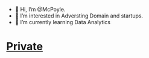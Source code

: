 - 👋 Hi, I’m @McPoyle. 
- 👀 I’m interested in Adversting Domain and startups.
- 🌱 I’m currently learning Data Analytics 

# [Private](https://github.com/McPoyle/.github-private)
